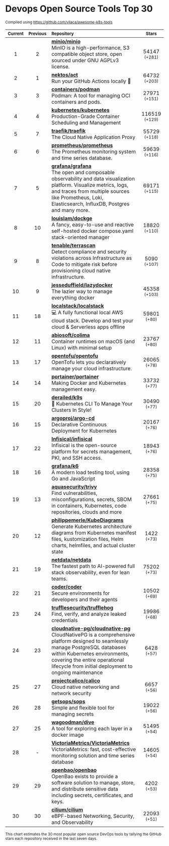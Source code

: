# Devops Open Source Tools Top 30
<sup>Compiled using https://github.com/vilaca/awesome-k8s-tools</sup>
<div align="center">

|<sub>Current</sub>|<sub>Previous</sub>|<sub>Repository</sub>|<sub>Stars</sub>|
|:---:|:---:|:---|:---:|
|1|2|[**minio/minio**](https://github.com/minio/minio)<br/>MinIO is a high-performance, S3 compatible object store, open sourced under GNU AGPLv3 license.|54147 <sup>(+281)</sup>|
|2|1|[**nektos/act**](https://github.com/nektos/act)<br/>Run your GitHub Actions locally 🚀|64732 <sup>(+203)</sup>|
|3|3|[**containers/podman**](https://github.com/containers/podman)<br/>Podman: A tool for managing OCI containers and pods.|27971 <sup>(+151)</sup>|
|4|4|[**kubernetes/kubernetes**](https://github.com/kubernetes/kubernetes)<br/>Production-Grade Container Scheduling and Management|116519 <sup>(+129)</sup>|
|5|7|[**traefik/traefik**](https://github.com/traefik/traefik)<br/>The Cloud Native Application Proxy|55729 <sup>(+118)</sup>|
|6|6|[**prometheus/prometheus**](https://github.com/prometheus/prometheus)<br/>The Prometheus monitoring system and time series database.|59639 <sup>(+116)</sup>|
|7|5|[**grafana/grafana**](https://github.com/grafana/grafana)<br/>The open and composable observability and data visualization platform. Visualize metrics, logs, and traces from multiple sources like Prometheus, Loki, Elasticsearch, InfluxDB, Postgres and many more. |69171 <sup>(+115)</sup>|
|8|10|[**louislam/dockge**](https://github.com/louislam/dockge)<br/>A fancy, easy-to-use and reactive self-hosted docker compose.yaml stack-oriented manager|18820 <sup>(+110)</sup>|
|9|8|[**tenable/terrascan**](https://github.com/tenable/terrascan)<br/>Detect compliance and security violations across Infrastructure as Code to mitigate risk before provisioning cloud native infrastructure.|5090 <sup>(+107)</sup>|
|10|9|[**jesseduffield/lazydocker**](https://github.com/jesseduffield/lazydocker)<br/>The lazier way to manage everything docker|45358 <sup>(+103)</sup>|
|11|18|[**localstack/localstack**](https://github.com/localstack/localstack)<br/>💻 A fully functional local AWS cloud stack. Develop and test your cloud & Serverless apps offline|59801 <sup>(+80)</sup>|
|12|11|[**abiosoft/colima**](https://github.com/abiosoft/colima)<br/>Container runtimes on macOS (and Linux) with minimal setup|23767 <sup>(+80)</sup>|
|13|17|[**opentofu/opentofu**](https://github.com/opentofu/opentofu)<br/>OpenTofu lets you declaratively manage your cloud infrastructure.|26065 <sup>(+78)</sup>|
|14|14|[**portainer/portainer**](https://github.com/portainer/portainer)<br/>Making Docker and Kubernetes management easy.|33732 <sup>(+77)</sup>|
|15|20|[**derailed/k9s**](https://github.com/derailed/k9s)<br/>🐶 Kubernetes CLI To Manage Your Clusters In Style!|30490 <sup>(+77)</sup>|
|16|15|[**argoproj/argo-cd**](https://github.com/argoproj/argo-cd)<br/>Declarative Continuous Deployment for Kubernetes|20167 <sup>(+76)</sup>|
|17|22|[**Infisical/infisical**](https://github.com/Infisical/infisical)<br/>Infisical is the open-source platform for secrets management, PKI, and SSH access.|18943 <sup>(+76)</sup>|
|18|16|[**grafana/k6**](https://github.com/grafana/k6)<br/>A modern load testing tool, using Go and JavaScript|28358 <sup>(+75)</sup>|
|19|13|[**aquasecurity/trivy**](https://github.com/aquasecurity/trivy)<br/>Find vulnerabilities, misconfigurations, secrets, SBOM in containers, Kubernetes, code repositories, clouds and more|27661 <sup>(+75)</sup>|
|20|12|[**philippemerle/KubeDiagrams**](https://github.com/philippemerle/KubeDiagrams)<br/>Generate Kubernetes architecture diagrams from Kubernetes manifest files, kustomization files, Helm charts, helmfiles, and actual cluster state|1422 <sup>(+73)</sup>|
|21|19|[**netdata/netdata**](https://github.com/netdata/netdata)<br/>The fastest path to AI-powered full stack observability, even for lean teams.|75202 <sup>(+73)</sup>|
|22|21|[**coder/coder**](https://github.com/coder/coder)<br/>Secure environments for developers and their agents|10502 <sup>(+69)</sup>|
|23|24|[**trufflesecurity/trufflehog**](https://github.com/trufflesecurity/trufflehog)<br/>Find, verify, and analyze leaked credentials|19986 <sup>(+68)</sup>|
|24|23|[**cloudnative-pg/cloudnative-pg**](https://github.com/cloudnative-pg/cloudnative-pg)<br/>CloudNativePG is a comprehensive platform designed to seamlessly manage PostgreSQL databases within Kubernetes environments, covering the entire operational lifecycle from initial deployment to ongoing maintenance|6428 <sup>(+57)</sup>|
|25|27|[**projectcalico/calico**](https://github.com/projectcalico/calico)<br/>Cloud native networking and network security|6657 <sup>(+56)</sup>|
|26|28|[**getsops/sops**](https://github.com/getsops/sops)<br/>Simple and flexible tool for managing secrets|19022 <sup>(+56)</sup>|
|27|25|[**wagoodman/dive**](https://github.com/wagoodman/dive)<br/>A tool for exploring each layer in a docker image|51495 <sup>(+54)</sup>|
|28|-|[**VictoriaMetrics/VictoriaMetrics**](https://github.com/VictoriaMetrics/VictoriaMetrics)<br/>VictoriaMetrics: fast, cost-effective monitoring solution and time series database|14605 <sup>(+54)</sup>|
|29|29|[**openbao/openbao**](https://github.com/openbao/openbao)<br/>OpenBao exists to provide a software solution to manage, store, and distribute sensitive data including secrets, certificates, and keys.|4202 <sup>(+53)</sup>|
|30|30|[**cilium/cilium**](https://github.com/cilium/cilium)<br/>eBPF-based Networking, Security, and Observability|22093 <sup>(+51)</sup>|


</div>

<sub>This chart estimates the 30 most popular open source DevOps tools by tallying the GitHub stars each repository received in the last seven days.</sub>
